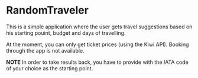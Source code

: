 # RandomTraveler

This is a simple application where the user gets travel suggestions based on his starting pouint, budget and days of travelling.

At the moment, you can only get ticket prices (using the Kiwi API). Booking through the app is not available.

**NOTE** In order to take results back, you have to provide with the IATA code of your choice as the starting point.
